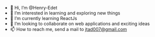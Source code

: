 - 👋 Hi, I’m @Henry-Edet
- 👀 I’m interested in learning and exploring new things
- 🌱 I’m currently learning ReactJs
- 💞️ I’m looking to collaborate on web applications and exciting ideas
- 📫 How to reach me, send a mail to jtad007@gmail.com

<!---
Henry-Edet/Henry-Edet is a ✨ special ✨ repository because its `README.md` (this file) appears on your GitHub profile.
You can click the Preview link to take a look at your changes.
--->
